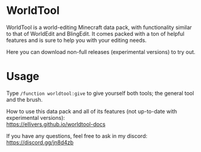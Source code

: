 # WorldTool

WorldTool is a world-editing Minecraft data pack, with functionality similar to that of WorldEdit and BlingEdit. It comes packed with a ton of helpful features and is sure to help you with your editing needs.

Here you can download non-full releases (experimental versions) to try out.

# Usage

Type `/function worldtool:give` to give yourself both tools; the general tool and the brush.

How to use this data pack and all of its features (not up-to-date with experimental versions):<br>
https://ellivers.github.io/worldtool-docs

If you have any questions, feel free to ask in my discord:<br>
https://discord.gg/jn8d4zb
